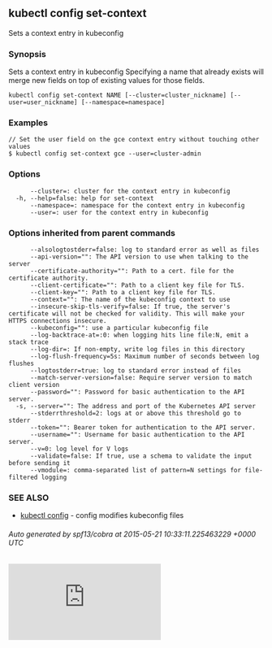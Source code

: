 ## kubectl config set-context

Sets a context entry in kubeconfig

### Synopsis


Sets a context entry in kubeconfig
Specifying a name that already exists will merge new fields on top of existing values for those fields.

```
kubectl config set-context NAME [--cluster=cluster_nickname] [--user=user_nickname] [--namespace=namespace]
```

### Examples

```
// Set the user field on the gce context entry without touching other values
$ kubectl config set-context gce --user=cluster-admin
```

### Options

```
      --cluster=: cluster for the context entry in kubeconfig
  -h, --help=false: help for set-context
      --namespace=: namespace for the context entry in kubeconfig
      --user=: user for the context entry in kubeconfig
```

### Options inherited from parent commands

```
      --alsologtostderr=false: log to standard error as well as files
      --api-version="": The API version to use when talking to the server
      --certificate-authority="": Path to a cert. file for the certificate authority.
      --client-certificate="": Path to a client key file for TLS.
      --client-key="": Path to a client key file for TLS.
      --context="": The name of the kubeconfig context to use
      --insecure-skip-tls-verify=false: If true, the server's certificate will not be checked for validity. This will make your HTTPS connections insecure.
      --kubeconfig="": use a particular kubeconfig file
      --log-backtrace-at=:0: when logging hits line file:N, emit a stack trace
      --log-dir=: If non-empty, write log files in this directory
      --log-flush-frequency=5s: Maximum number of seconds between log flushes
      --logtostderr=true: log to standard error instead of files
      --match-server-version=false: Require server version to match client version
      --password="": Password for basic authentication to the API server.
  -s, --server="": The address and port of the Kubernetes API server
      --stderrthreshold=2: logs at or above this threshold go to stderr
      --token="": Bearer token for authentication to the API server.
      --username="": Username for basic authentication to the API server.
      --v=0: log level for V logs
      --validate=false: If true, use a schema to validate the input before sending it
      --vmodule=: comma-separated list of pattern=N settings for file-filtered logging
```

### SEE ALSO
* [kubectl config](http://releases.k8s.io/HEAD/docs/kubectl_config.md)	 - config modifies kubeconfig files

###### Auto generated by spf13/cobra at 2015-05-21 10:33:11.225463229 +0000 UTC

[![Analytics](https://kubernetes-site.appspot.com/UA-36037335-10/GitHub/docs/kubectl_config_set-context.md?pixel)]()
